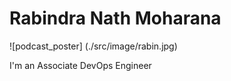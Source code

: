 # Rabindra Nath Moharana

![podcast_poster] (./src/image/rabin.jpg)

I'm an Associate DevOps Engineer
